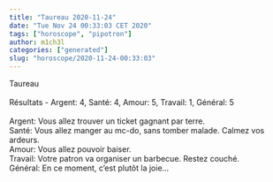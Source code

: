 ```yaml
---
title: "Taureau 2020-11-24"
date: "Tue Nov 24 00:33:03 CET 2020"
tags: ["horoscope", "pipotron"]
author: m1ch3l
categories: ["generated"]
slug: "horoscope/2020-11-24-00:33:03"
---
```


Taureau<br>
<br>
Résultats - Argent: 4, Santé: 4, Amour: 5, Travail: 1, Général: 5<br>
<br>
Argent:  Vous allez trouver un ticket gagnant par terre. <br>
Santé:   Vous allez manger au mc-do, sans tomber malade. Calmez vos ardeurs.<br>
Amour:   Vous allez pouvoir baiser. <br>
Travail: Votre patron va organiser un barbecue. Restez couché.<br>
Général: En ce moment, c’est plutôt la joie...<br>
